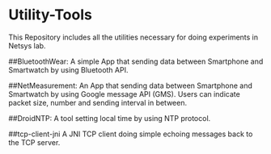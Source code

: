 # Utility-Tools

This Repository includes all the utilities necessary for doing experiments in Netsys lab.

##BluetoothWear: 
A simple App that sending data between Smartphone and Smartwatch by using Bluetooth API.


##NetMeasurement:
An App that sending data between Smartphone and Smartwatch by using Google message API (GMS).
Users can indicate packet size, number and sending interval in between.


##DroidNTP:
A tool setting local time by using NTP protocol.

##tcp-client-jni
A JNI TCP client doing simple echoing messages back to the TCP server.
 


